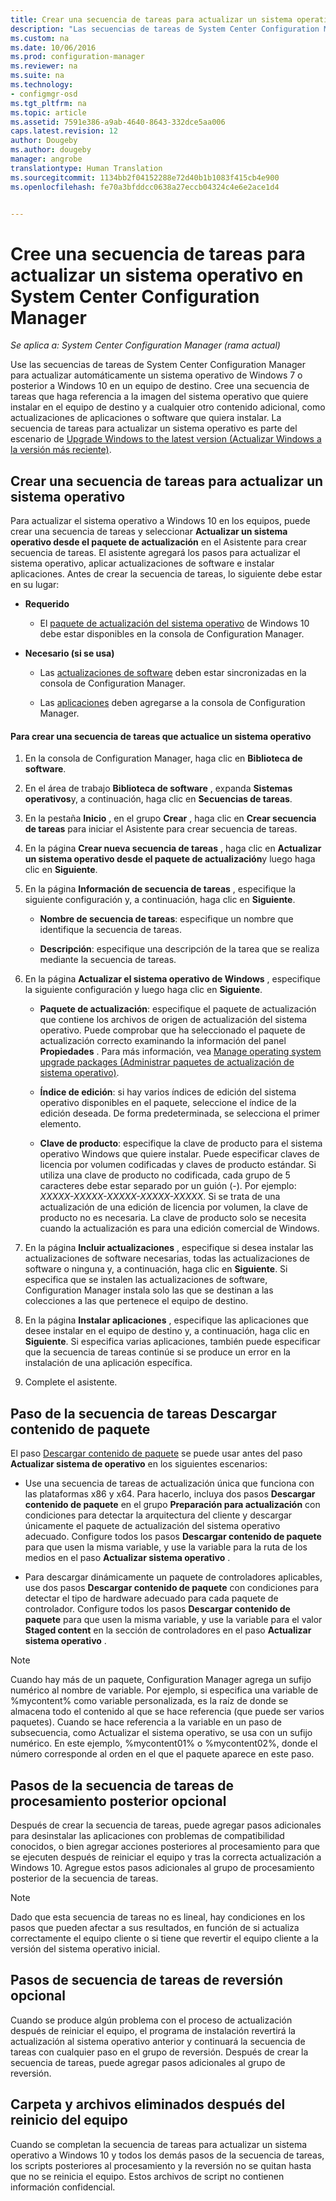 ```yaml
---
title: Crear una secuencia de tareas para actualizar un sistema operativo | Configuration Manager
description: "Las secuencias de tareas de System Center Configuration Manager pueden actualizar automáticamente un sistema operativo de Windows 7 o posterior a Windows 10."
ms.custom: na
ms.date: 10/06/2016
ms.prod: configuration-manager
ms.reviewer: na
ms.suite: na
ms.technology:
- configmgr-osd
ms.tgt_pltfrm: na
ms.topic: article
ms.assetid: 7591e386-a9ab-4640-8643-332dce5aa006
caps.latest.revision: 12
author: Dougeby
ms.author: dougeby
manager: angrobe
translationtype: Human Translation
ms.sourcegitcommit: 1134bb2f04152288e72d40b1b1083f415cb4e900
ms.openlocfilehash: fe70a3bfddcc0638a27eccb04324c4e6e2ace1d4


---
```

# <a name="create-a-task-sequence-to-upgrade-an-operating-system-in-system-center-configuration-manager"></a>Cree una secuencia de tareas para actualizar un sistema operativo en System Center Configuration Manager

*Se aplica a: System Center Configuration Manager (rama actual)*

Use las secuencias de tareas de System Center Configuration Manager para actualizar automáticamente un sistema operativo de Windows 7 o posterior a Windows 10 en un equipo de destino. Cree una secuencia de tareas que haga referencia a la imagen del sistema operativo que quiere instalar en el equipo de destino y a cualquier otro contenido adicional, como actualizaciones de aplicaciones o software que quiera instalar. La secuencia de tareas para actualizar un sistema operativo es parte del escenario de [Upgrade Windows to the latest version (Actualizar Windows a la versión más reciente)](upgrade-windows-to-the-latest-version.md).  

##  <a name="a-namebkmkupgradeosa-create-a-task-sequence-to-upgrade-an-operating-system"></a><a name="BKMK_UpgradeOS"></a> Crear una secuencia de tareas para actualizar un sistema operativo  
 Para actualizar el sistema operativo a Windows 10 en los equipos, puede crear una secuencia de tareas y seleccionar **Actualizar un sistema operativo desde el paquete de actualización** en el Asistente para crear secuencia de tareas. El asistente agregará los pasos para actualizar el sistema operativo, aplicar actualizaciones de software e instalar aplicaciones. Antes de crear la secuencia de tareas, lo siguiente debe estar en su lugar:  

-   **Requerido**  

     - El [paquete de actualización del sistema operativo](../get-started/manage-operating-system-upgrade-packages.md) de Windows 10 debe estar disponibles en la consola de Configuration Manager.  

-   **Necesario (si se usa)**  

    -   Las [actualizaciones de software](../../sum/get-started/synchronize-software-updates.md) deben estar sincronizadas en la consola de Configuration Manager.  

    -   Las [aplicaciones](../../apps/deploy-use/create-applications.md) deben agregarse a la consola de Configuration Manager.  

#### <a name="to-create-a-task-sequence-that-upgrades-an-operating-system"></a>Para crear una secuencia de tareas que actualice un sistema operativo  

1.  En la consola de Configuration Manager, haga clic en **Biblioteca de software**.  

2.  En el área de trabajo **Biblioteca de software** , expanda **Sistemas operativos**y, a continuación, haga clic en **Secuencias de tareas**.  

3.  En la pestaña **Inicio** , en el grupo **Crear** , haga clic en **Crear secuencia de tareas** para iniciar el Asistente para crear secuencia de tareas.  

4.  En la página **Crear nueva secuencia de tareas** , haga clic en **Actualizar un sistema operativo desde el paquete de actualización**y luego haga clic en **Siguiente**.  

5.  En la página **Información de secuencia de tareas** , especifique la siguiente configuración y, a continuación, haga clic en **Siguiente**.  

    -   **Nombre de secuencia de tareas**: especifique un nombre que identifique la secuencia de tareas.  

    -   **Descripción**: especifique una descripción de la tarea que se realiza mediante la secuencia de tareas.  

6.  En la página **Actualizar el sistema operativo de Windows** , especifique la siguiente configuración y luego haga clic en **Siguiente**.  

    -   **Paquete de actualización**: especifique el paquete de actualización que contiene los archivos de origen de actualización del sistema operativo. Puede comprobar que ha seleccionado el paquete de actualización correcto examinando la información del panel **Propiedades** . Para más información, vea [Manage operating system upgrade packages (Administrar paquetes de actualización de sistema operativo)](../get-started/manage-operating-system-upgrade-packages.md).  

    -   **Índice de edición**: si hay varios índices de edición del sistema operativo disponibles en el paquete, seleccione el índice de la edición deseada. De forma predeterminada, se selecciona el primer elemento.  

    -   **Clave de producto**: especifique la clave de producto para el sistema operativo Windows que quiere instalar. Puede especificar claves de licencia por volumen codificadas y claves de producto estándar. Si utiliza una clave de producto no codificada, cada grupo de 5 caracteres debe estar separado por un guión (-). Por ejemplo: *XXXXX-XXXXX-XXXXX-XXXXX-XXXXX*. Si se trata de una actualización de una edición de licencia por volumen, la clave de producto no es necesaria. La clave de producto solo se necesita cuando la actualización es para una edición comercial de Windows.  

7.  En la página **Incluir actualizaciones** , especifique si desea instalar las actualizaciones de software necesarias, todas las actualizaciones de software o ninguna y, a continuación, haga clic en **Siguiente**. Si especifica que se instalen las actualizaciones de software, Configuration Manager instala solo las que se destinan a las colecciones a las que pertenece el equipo de destino.  

8.  En la página **Instalar aplicaciones** , especifique las aplicaciones que desee instalar en el equipo de destino y, a continuación, haga clic en **Siguiente**. Si especifica varias aplicaciones, también puede especificar que la secuencia de tareas continúe si se produce un error en la instalación de una aplicación específica.  

9. Complete el asistente.  

## <a name="download-package-content-task-sequence-step"></a>Paso de la secuencia de tareas Descargar contenido de paquete  
 El paso [Descargar contenido de paquete](../understand/task-sequence-steps.md#BKMK_DownloadPackageContent) se puede usar antes del paso **Actualizar sistema de operativo** en los siguientes escenarios:  

-   Use una secuencia de tareas de actualización única que funciona con las plataformas x86 y x64. Para hacerlo, incluya dos pasos **Descargar contenido de paquete** en el grupo **Preparación para actualización** con condiciones para detectar la arquitectura del cliente y descargar únicamente el paquete de actualización del sistema operativo adecuado. Configure todos los pasos **Descargar contenido de paquete** para que usen la misma variable, y use la variable para la ruta de los medios en el paso **Actualizar sistema operativo** .  

-   Para descargar dinámicamente un paquete de controladores aplicables, use dos pasos **Descargar contenido de paquete** con condiciones para detectar el tipo de hardware adecuado para cada paquete de controlador. Configure todos los pasos **Descargar contenido de paquete** para que usen la misma variable, y use la variable para el valor **Staged content** en la sección de controladores en el paso **Actualizar sistema operativo** .  

   > [!NOTE]
   > Cuando hay más de un paquete, Configuration Manager agrega un sufijo numérico al nombre de variable. Por ejemplo, si especifica una variable de %mycontent% como variable personalizada, es la raíz de donde se almacena todo el contenido al que se hace referencia (que puede ser varios paquetes). Cuando se hace referencia a la variable en un paso de subsecuencia, como Actualizar el sistema operativo, se usa con un sufijo numérico. En este ejemplo, %mycontent01% o %mycontent02%, donde el número corresponde al orden en el que el paquete aparece en este paso.

## <a name="optional-post-processing-task-sequence-steps"></a>Pasos de la secuencia de tareas de procesamiento posterior opcional  
 Después de crear la secuencia de tareas, puede agregar pasos adicionales para desinstalar las aplicaciones con problemas de compatibilidad conocidos, o bien agregar acciones posteriores al procesamiento para que se ejecuten después de reiniciar el equipo y tras la correcta actualización a Windows 10. Agregue estos pasos adicionales al grupo de procesamiento posterior de la secuencia de tareas.  

> [!NOTE]  
>  Dado que esta secuencia de tareas no es lineal, hay condiciones en los pasos que pueden afectar a sus resultados, en función de si actualiza correctamente el equipo cliente o si tiene que revertir el equipo cliente a la versión del sistema operativo inicial.  

## <a name="optional-rollback-task-sequence-steps"></a>Pasos de secuencia de tareas de reversión opcional  
 Cuando se produce algún problema con el proceso de actualización después de reiniciar el equipo, el programa de instalación revertirá la actualización al sistema operativo anterior y continuará la secuencia de tareas con cualquier paso en el grupo de reversión. Después de crear la secuencia de tareas, puede agregar pasos adicionales al grupo de reversión.  

## <a name="folder-and-files-removed-after-computer-restart"></a>Carpeta y archivos eliminados después del reinicio del equipo  
 Cuando se completan la secuencia de tareas para actualizar un sistema operativo a Windows 10 y todos los demás pasos de la secuencia de tareas, los scripts posteriores al procesamiento y la reversión no se quitan hasta que no se reinicia el equipo.  Estos archivos de script no contienen información confidencial.  



<!--HONumber=Nov16_HO1-->


